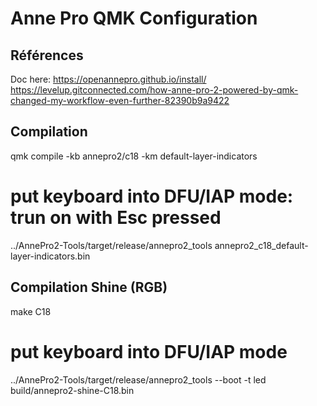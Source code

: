 # Anne Pro QMK Configuration

## Références
Doc here: https://openannepro.github.io/install/
https://levelup.gitconnected.com/how-anne-pro-2-powered-by-qmk-changed-my-workflow-even-further-82390b9a9422

## Compilation
qmk compile -kb annepro2/c18 -km default-layer-indicators
# put keyboard into DFU/IAP mode: trun on with Esc pressed
../AnnePro2-Tools/target/release/annepro2_tools annepro2_c18_default-layer-indicators.bin

## Compilation Shine (RGB)
make C18
# put keyboard into DFU/IAP mode
../AnnePro2-Tools/target/release/annepro2_tools --boot -t led build/annepro2-shine-C18.bin

